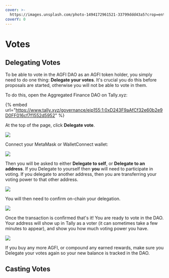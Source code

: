 ```yaml
---
cover: >-
  https://images.unsplash.com/photo-1494172961521-33799ddd43a5?crop=entropy&cs=tinysrgb&fm=jpg&ixid=MnwxOTcwMjR8MHwxfHNlYXJjaHwxfHx2b3Rpbmd8ZW58MHx8fHwxNjU3MTU4OTMx&ixlib=rb-1.2.1&q=80
coverY: 0
---
```


# Votes

## Delegating Votes

To be able to vote in the AGFI DAO as an AGFI token holder, you simply need to do one thing: **Delegate your votes**. It's crucial you do this before proposals are started, otherwise you will not be able to vote in them.

To do this, open the Aggregated Finance DAO on Tally.xyz:

{% embed url="https://www.tally.xyz/governance/eip155:1:0xD243F9aAfCf32e60b2e9D0FF016cf7f1552d5952" %}

At the top of the page, click **Delegate vote**.

![](https://blog.aggregated.finance/content/images/2022/05/image-4.png)

Connect your MetaMask or WalletConnect wallet:

![](https://blog.aggregated.finance/content/images/2022/05/image-5.png)

Then you will be asked to either **Delegate to self**, or **Delegate to an address**. If you Delegate to yourself then **you** will need to participate in voting. If you delegate to another address, then you are transferring your voting power to that other address.

![](https://blog.aggregated.finance/content/images/2022/05/image-6.png)

You will then need to confirm on-chain your delegation.

![](https://blog.aggregated.finance/content/images/2022/05/image-12.png)

Once the transaction is confirmed that's it! You are ready to vote in the DAO. Your address will show up in Tally as a voter (it can sometimes take a few minutes to appear), and show you how much voting power you have.

![](https://blog.aggregated.finance/content/images/2022/05/image-9.png)

If you buy any more AGFI, or compound any earned rewards, make sure you Delegate your votes again so your new balance is tracked in the DAO.

## Casting Votes

